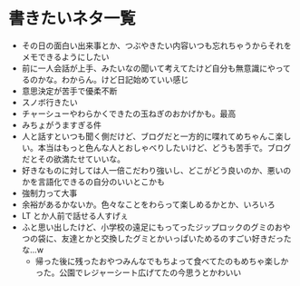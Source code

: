 # 書きたいネタ一覧

- その日の面白い出来事とか、つぶやきたい内容いつも忘れちゃうからそれをメモできるようにしたい
- 前に一人会話が上手、みたいなの聞いて考えてたけど自分も無意識にやってるのかな。わからん。けど日記始めていい感じ
- 意思決定が苦手で優柔不断
- スノボ行きたい
- チャーシューやわらかくできたの玉ねぎのおかげかも。最高
- みちょがうますぎる件
- 人と話すといつも聞く側だけど、ブログだと一方的に喋れてめちゃんこ楽しい。本当はもっと色んな人とおしゃべりしたいけど、どうも苦手で。ブログだとその欲満たせていいな。
- 好きなものに対しては人一倍こだわり強いし、どこがどう良いのか、悪いのかを言語化できるの自分のいいとこかも
- 強制力って大事
- 余裕があるかないか。色々なことをわらって楽しめるかとか、いろいろ
- LT とか人前で話せる人すげぇ
- ふと思い出したけど、小学校の遠足にもってったジップロックのグミのおやつの袋に、友達とかと交換したグミとかいっぱいためるのすごい好きだったな...w
  - 帰った後に残ったおやつみんなでもちよって食べてたのもめちゃ楽しかった。公園でレジャーシート広げてたの今思うとかわいい

<!-- なんでブログ見返すの楽しいんだろ。もともと文字読むのが好きだからかな。あとは自分がちゃんと生きてたんだ、このときこんなこと思ってたんだっていうのが普通に楽しいのか。
過去とか思い出って美化されるから、それでなんか浸れるのがいいのかもしれない。

Twitter とかだと強制的に誰かに内容を見せているわけで、ネガティブなこと書くとメンヘラかまちょみたいなムーブになるからいやなんだよね。
ブログだと見たい人がみるから、ある程度さらけ出してもみんな寛容でいてくれるだろうという気がしてる。 -->
